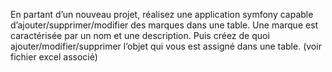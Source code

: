 En partant d’un nouveau projet, réalisez une application symfony capable
d’ajouter/supprimer/modifier des marques dans une table.
Une marque est caractérisée par un nom et une description.
Puis créez de quoi ajouter/modifier/supprimer l’objet qui vous est
assigné dans une table.
(voir fichier excel associé)